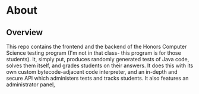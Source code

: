 # About
## Overview
This repo contains the frontend and the backend of the Honors Computer Science testing program (I'm not in that class- this program is for those students). It, simply put, produces randomly generated tests of Java code, solves them itself, and grades students on their answers. It does this with its own custom bytecode-adjacent code interpreter, and an in-depth and secure API which administers tests and tracks students. It also features an administrator panel,